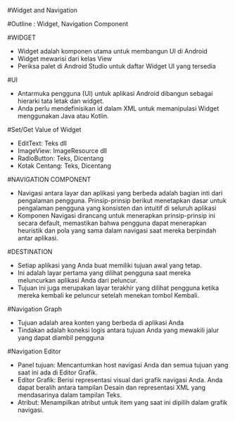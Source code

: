 #Widget and Navigation

#Outline : Widget, Navigation Component

#WIDGET
-	Widget adalah komponen utama untuk membangun UI di Android
-	Widget mewarisi dari kelas View
-	Periksa palet di Android Studio untuk daftar Widget UI yang tersedia

#UI
-	Antarmuka pengguna (UI) untuk aplikasi Android dibangun sebagai hierarki tata letak dan widget.
-	Anda perlu mendefinisikan id dalam XML untuk memanipulasi Widget menggunakan Java atau Kotlin.

#Set/Get Value of Widget
-	EditText: Teks dll
-	ImageView: ImageResource dll
-	RadioButton: Teks, Dicentang
-	Kotak Centang: Teks, Dicentang

#NAVIGATION COMPONENT
-	Navigasi antara layar dan aplikasi yang berbeda adalah bagian inti dari pengalaman pengguna. Prinsip-prinsip berikut menetapkan dasar untuk pengalaman pengguna yang konsisten dan intuitif di seluruh aplikasi
-	Komponen Navigasi dirancang untuk menerapkan prinsip-prinsip ini secara default, memastikan bahwa pengguna dapat menerapkan heuristik dan pola yang sama dalam navigasi saat mereka berpindah antar aplikasi.

#DESTINATION
-	Setiap aplikasi yang Anda buat memiliki tujuan awal yang tetap.
-	Ini adalah layar pertama yang dilihat pengguna saat mereka meluncurkan aplikasi Anda dari peluncur.
-	Tujuan ini juga merupakan layar terakhir yang dilihat pengguna ketika mereka kembali ke peluncur setelah menekan tombol Kembali.

#Navigation Graph
-	Tujuan adalah area konten yang berbeda di aplikasi Anda
-	Tindakan adalah koneksi logis antara tujuan Anda yang mewakili jalur yang dapat diambil pengguna

#Navigation Editor
-	Panel tujuan: Mencantumkan host navigasi Anda dan semua tujuan yang saat ini ada di Editor Grafik.
-	Editor Grafik: Berisi representasi visual dari grafik navigasi Anda. Anda dapat beralih antara tampilan Desain dan representasi XML yang mendasarinya dalam tampilan Teks.
-	Atribut: Menampilkan atribut untuk item yang saat ini dipilih dalam grafik navigasi.
